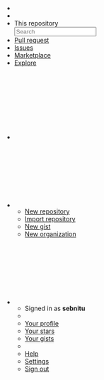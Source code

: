 <div class="navbar">
  <div class="navbar__container container">
    <ul class="navbar__item menu">
      <li class="menu__item">
        <a href="#" class="menu__link menu__link_icon">
          <svg role="img" class="icon">
            <use xlink:href="#github"></use>
          </svg>
        </a>
      </li>
      <li class="menu__sep"></li>
      <li class="menu__item">
        <label class="input-group">
          <div class="input-group__item input-group__item_grow_none button button_outline">This repository</div>
          <input type="text" class="input-group__item input" placeholder="Search" />
        </label>
      </li>
      <li class="menu__item">
        <a href="#" class="menu__link">Pull request</a>
      </li>
      <li class="menu__item">
        <a href="#" class="menu__link">Issues</a>
      </li>
      <li class="menu__item">
        <a href="#" class="menu__link">Marketplace</a>
      </li>
      <li class="menu__item">
        <a href="#" class="menu__link">Explore</a>
      </li>
    </ul>
    <ul class="navbar__item menu">
      <li class="menu__item">
        <a href="#" class="menu__link menu__link_icon tooltip tooltip_pos_down-right" data-tooltip="You have no unread notifications">
          <svg role="img" class="icon">
            <use xlink:href="#bell"></use>
          </svg>
        </a>
      </li>
      <li class="menu__item dropdown on-hover">
        <a href="#" class="menu__link menu__link_icon dropdown__trigger">
          <svg role="img" class="icon">
            <use xlink:href="#plus-circle"></use>
          </svg>
          <span class="arrow"></span>
        </a>
        <ul class="dropdown__menu dropdown__menu_pos_switch">
          <li class="dropdown__item">
            <a href="#" class="dropdown__link">New repository</a>
          </li>
          <li class="dropdown__item">
            <a href="#" class="dropdown__link">Import repository</a>
          </li>
          <li class="dropdown__item">
            <a href="#" class="dropdown__link">New gist</a>
          </li>
          <li class="dropdown__item">
            <a href="#" class="dropdown__link">New organization</a>
          </li>
        </ul>
      </li>
      <li class="menu__item dropdown on-hover">
        <a href="#" class="menu__link menu__link_icon dropdown__trigger">
          <svg role="img" class="icon">
            <use xlink:href="#user"></use>
          </svg>
          <span class="arrow"></span>
        </a>
        <ul class="dropdown__menu dropdown__menu_pos_switch">
          <li class="dropdown__item">
            <div class="dropdown__content text_subtle">
              Signed in as <strong>sebnitu</strong>
            </div>
          </li>
          <li class="dropdown__sep"></li>
          <li class="dropdown__item">
            <a href="#" class="dropdown__link">Your profile</a>
          </li>
          <li class="dropdown__item">
            <a href="#" class="dropdown__link">Your stars</a>
          </li>
          <li class="dropdown__item">
            <a href="#" class="dropdown__link">Your gists</a>
          </li>
          <li class="dropdown__sep"></li>
          <li class="dropdown__item">
            <a href="#" class="dropdown__link">Help</a>
          </li>
          <li class="dropdown__item">
            <a href="#" class="dropdown__link">Settings</a>
          </li>
          <li class="dropdown__item">
            <a href="#" class="dropdown__link">Sign out</a>
          </li>
        </ul>
      </li>
    </ul>
  </div>
</div>